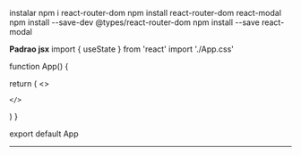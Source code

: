 instalar
npm i react-router-dom
npm install react-router-dom react-modal
npm install --save-dev @types/react-router-dom
npm install --save react-modal

**Padrao jsx**
import { useState } from 'react'
import './App.css'

function App() {


  return (
    <>
    
    </>
  )
}

export default App

****
